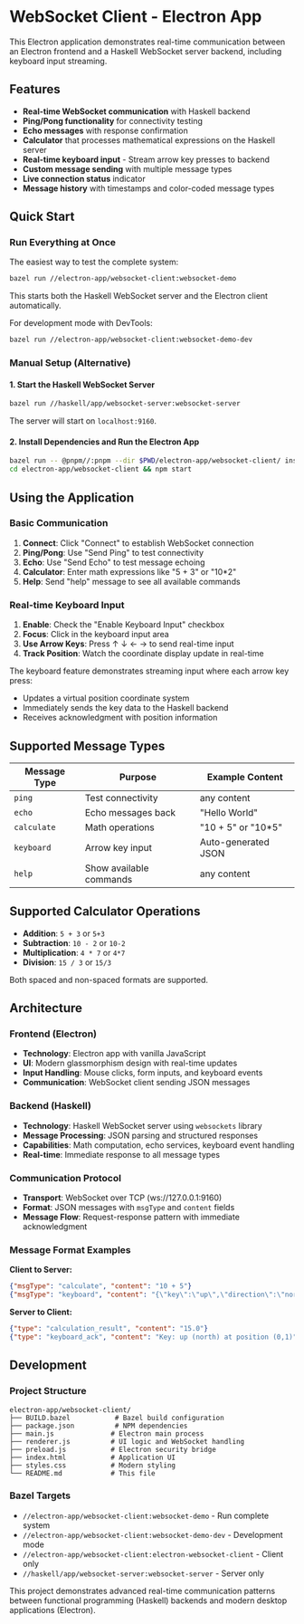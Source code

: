 # WebSocket Client - Electron App

This Electron application demonstrates real-time communication between an Electron frontend and a Haskell WebSocket server backend, including keyboard input streaming.

## Features

- **Real-time WebSocket communication** with Haskell backend
- **Ping/Pong functionality** for connectivity testing
- **Echo messages** with response confirmation
- **Calculator** that processes mathematical expressions on the Haskell server
- **Real-time keyboard input** - Stream arrow key presses to backend
- **Custom message sending** with multiple message types
- **Live connection status** indicator
- **Message history** with timestamps and color-coded message types

## Quick Start

### Run Everything at Once

The easiest way to test the complete system:

```bash
bazel run //electron-app/websocket-client:websocket-demo
```

This starts both the Haskell WebSocket server and the Electron client automatically.

For development mode with DevTools:

```bash
bazel run //electron-app/websocket-client:websocket-demo-dev
```

### Manual Setup (Alternative)

#### 1. Start the Haskell WebSocket Server

```bash
bazel run //haskell/app/websocket-server:websocket-server
```

The server will start on `localhost:9160`.

#### 2. Install Dependencies and Run the Electron App

```bash
bazel run -- @pnpm//:pnpm --dir $PWD/electron-app/websocket-client/ install
cd electron-app/websocket-client && npm start
```

## Using the Application

### Basic Communication

1. **Connect**: Click "Connect" to establish WebSocket connection
2. **Ping/Pong**: Use "Send Ping" to test connectivity
3. **Echo**: Use "Send Echo" to test message echoing
4. **Calculator**: Enter math expressions like "5 + 3" or "10*2"
5. **Help**: Send "help" message to see all available commands

### Real-time Keyboard Input

1. **Enable**: Check the "Enable Keyboard Input" checkbox
2. **Focus**: Click in the keyboard input area
3. **Use Arrow Keys**: Press ↑ ↓ ← → to send real-time input
4. **Track Position**: Watch the coordinate display update in real-time

The keyboard feature demonstrates streaming input where each arrow key press:
- Updates a virtual position coordinate system
- Immediately sends the key data to the Haskell backend
- Receives acknowledgment with position information

## Supported Message Types

| Message Type | Purpose | Example Content |
|--------------|---------|-----------------|
| `ping` | Test connectivity | any content |
| `echo` | Echo messages back | "Hello World" |
| `calculate` | Math operations | "10 + 5" or "10*5" |
| `keyboard` | Arrow key input | Auto-generated JSON |
| `help` | Show available commands | any content |

## Supported Calculator Operations

- **Addition**: `5 + 3` or `5+3`
- **Subtraction**: `10 - 2` or `10-2`
- **Multiplication**: `4 * 7` or `4*7`
- **Division**: `15 / 3` or `15/3`

Both spaced and non-spaced formats are supported.

## Architecture

### Frontend (Electron)
- **Technology**: Electron app with vanilla JavaScript
- **UI**: Modern glassmorphism design with real-time updates
- **Input Handling**: Mouse clicks, form inputs, and keyboard events
- **Communication**: WebSocket client sending JSON messages

### Backend (Haskell)
- **Technology**: Haskell WebSocket server using `websockets` library
- **Message Processing**: JSON parsing and structured responses
- **Capabilities**: Math computation, echo services, keyboard event handling
- **Real-time**: Immediate response to all message types

### Communication Protocol
- **Transport**: WebSocket over TCP (ws://127.0.0.1:9160)
- **Format**: JSON messages with `msgType` and `content` fields
- **Message Flow**: Request-response pattern with immediate acknowledgment

### Message Format Examples

**Client to Server:**
```json
{"msgType": "calculate", "content": "10 + 5"}
{"msgType": "keyboard", "content": "{\"key\":\"up\",\"direction\":\"north\",\"position\":{\"x\":0,\"y\":1}}"}
```

**Server to Client:**
```json
{"type": "calculation_result", "content": "15.0"}
{"type": "keyboard_ack", "content": "Key: up (north) at position (0,1)"}
```

## Development

### Project Structure
```
electron-app/websocket-client/
├── BUILD.bazel           # Bazel build configuration
├── package.json          # NPM dependencies
├── main.js              # Electron main process
├── renderer.js          # UI logic and WebSocket handling
├── preload.js           # Electron security bridge
├── index.html           # Application UI
├── styles.css           # Modern styling
└── README.md            # This file
```

### Bazel Targets
- `//electron-app/websocket-client:websocket-demo` - Run complete system
- `//electron-app/websocket-client:websocket-demo-dev` - Development mode
- `//electron-app/websocket-client:electron-websocket-client` - Client only
- `//haskell/app/websocket-server:websocket-server` - Server only

This project demonstrates advanced real-time communication patterns between functional programming (Haskell) backends and modern desktop applications (Electron).